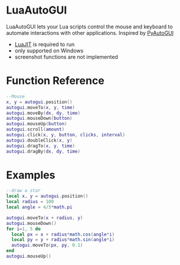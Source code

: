 # LuaAutoGUI
LuaAutoGUI lets your Lua scripts control the mouse and keyboard to automate interactions with other applications. Inspired by [PyAutoGUI](https://pyautogui.readthedocs.io/en/latest/)

- [LuaJIT](https://luajit.org/) is required to run
- only supported on Windows
- screenshot functions are not implemented

# Function Reference
```lua
--Mouse
x, y = autogui.position()
autogui.moveTo(x, y, time)
autogui.moveBy(dx, dy, time)
autogui.mouseDown(button)
autogui.mouseUp(button)
autogui.scroll(amount)
autogui.click(x, y, button, clicks, interval)
autogui.doubleClick(x, y)
autogui.dragTo(x, y, time)
autogui.dragBy(dx, dy, time)
```

# Examples
```lua
--draw a star
local x, y = autogui.position()
local radius = 100
local angle = 4/5*math.pi

autogui.moveTo(x + radius, y)
autogui.mouseDown()
for i=1, 5 do
  local px = x + radius*math.cos(angle*i)
  local py = y + radius*math.sin(angle*i)
  autogui.moveTo(px, py, 0.1)
end
autogui.mouseUp()
